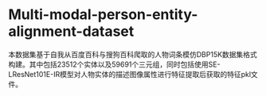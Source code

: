 # Multi-modal-person-entity-alignment-dataset

本数据集基于自我从百度百科与搜狗百科爬取的人物词条模仿DBP15K数据集格式构建。其中包括23512个实体以及59691个三元组，同时包括使用SE-LResNet101E-IR模型对人物实体的描述图像属性进行特征提取后获取的特征pkl文件。
